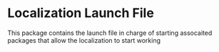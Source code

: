 # Localization Launch File
This package contains the launch file in charge of starting assocaited packages that allow the localization to start working